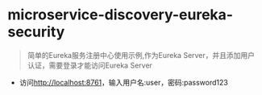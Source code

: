 # microservice-discovery-eureka-security

> 简单的Eureka服务注册中心使用示例,作为Eureka Server，并且添加用户认证，需要登录才能访问Eureka Server

* 访问[http://localhost:8761](http://localhost:8761)，输入用户名:user，密码:password123